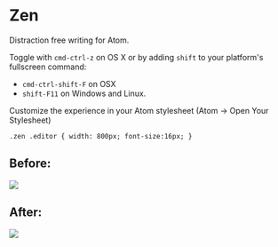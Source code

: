 # Zen

Distraction free writing for Atom.

Toggle with `cmd-ctrl-z` on OS X or by adding `shift` to your platform's
fullscreen command:

- `cmd-ctrl-shift-F` on OSX
- `shift-F11` on Windows and Linux.

Customize the experience in your Atom stylesheet (Atom -> Open Your Stylesheet)

`
.zen .editor {
  width: 800px;
  font-size:16px;
}
`

## Before:

![](https://f.cloud.github.com/assets/2/2290454/c7304340-a01d-11e3-8b89-018775a8612b.png)

## After:

![](https://f.cloud.github.com/assets/2/2290455/ce99e97e-a01d-11e3-8808-ebec40e959b4.png)
